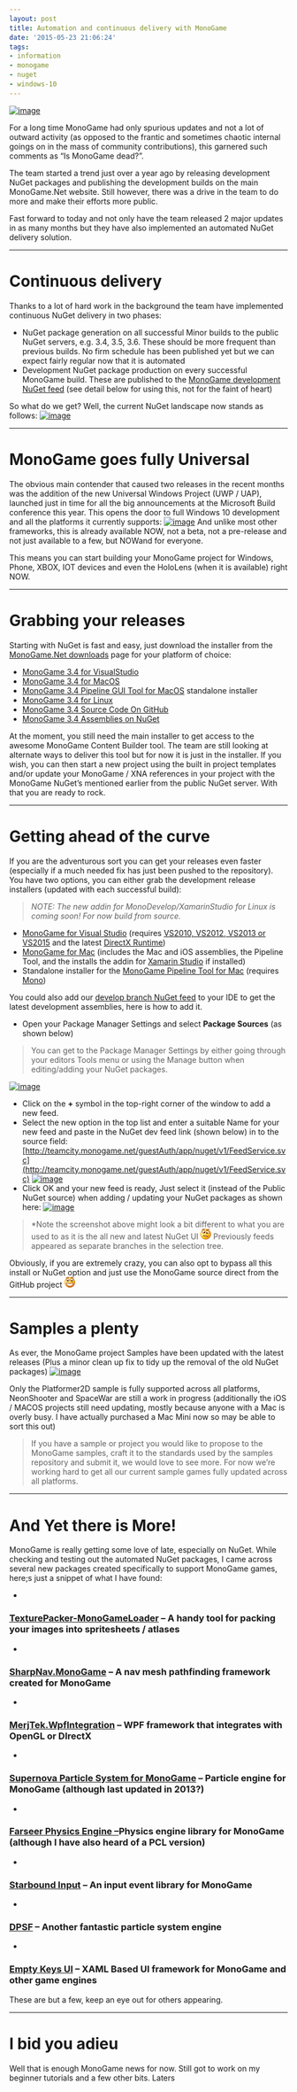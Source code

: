 ```yaml
---
layout: post
title: Automation and continuous delivery with MonoGame
date: '2015-05-23 21:06:24'
tags:
- information
- monogame
- nuget
- windows-10
---
```


[![image](/Images/wordpress/2015/05/image_thumb.png "image")](/Images/wordpress/2015/05/image.png)

For a long time MonoGame had only spurious updates and not a lot of outward activity (as opposed to the frantic and sometimes chaotic internal goings on in the mass of community contributions), this garnered such comments as “Is MonoGame dead?”.

The team started a trend just over a year ago by releasing development NuGet packages and publishing the development builds on the main MonoGame.Net website.  Still however, there was a drive in the team to do more and make their efforts more public.

Fast forward to today and not only have the team released 2 major updates in as many months but they have also implemented an automated NuGet delivery solution.

* * *

# Continuous delivery

Thanks to a lot of hard work in the background the team have implemented continuous NuGet delivery in two phases:

- NuGet package generation on all successful Minor builds to the public NuGet servers, e.g. 3.4, 3.5, 3.6. These should be more frequent than previous builds.  No firm schedule has been published yet but we can expect fairly regular now that it is automated
- Development NuGet package production on every successful MonoGame build.  These are published to the [MonoGame development NuGet feed](http://teamcity.monogame.net/guestAuth/app/nuget/v1/FeedService.svc/) (see detail below for using this, not for the faint of heart)

So what do we get?  Well, the current NuGet landscape now stands as follows:   [![image](/Images/wordpress/2015/05/image_thumb1.png "image")](/Images/wordpress/2015/05/image1.png)

* * *

# MonoGame goes fully Universal

The obvious main contender that caused two releases in the recent months was the addition of the new Universal Windows Project (UWP / UAP), launched just in time for all the big announcements at the Microsoft Build conference this year. This opens the door to full Windows 10 development and all the platforms it currently supports: [![image](/Images/wordpress/2015/05/image_thumb2.png "image")](/Images/wordpress/2015/05/image2.png) And unlike most other frameworks, this is already available NOW, not a beta, not a pre-release and not just available to a few, but NOWand for everyone.

This means you can start building your MonoGame project for Windows, Phone, XBOX, IOT devices and even the HoloLens (when it is available) right NOW.

* * *

# Grabbing your releases

Starting with NuGet is fast and easy, just download the installer from the [MonoGame.Net downloads](http://www.monogame.net/2015/04/29/monogame-3-4/) page for your platform of choice:

- [MonoGame 3.4 for VisualStudio](http://www.monogame.net/releases/v3.4/MonoGameSetup.exe)
- [MonoGame 3.4 for MacOS](http://www.monogame.net/releases/v3.4/MonoGame.MacOS.pkg)
- [MonoGame 3.4 Pipeline GUI Tool for MacOS](http://www.monogame.net/releases/v3.4/Pipeline.MacOS.pkg) standalone installer
- [MonoGame 3.4 for Linux](http://www.monogame.net/releases/v3.4/MonoGame.Linux.zip)
- [MonoGame 3.4 Source Code On GitHub](https://github.com/mono/MonoGame/releases/tag/v3.4)
- [MonoGame 3.4 Assemblies on NuGet](https://www.nuget.org/profiles/MonoGame)

At the moment, you still need the main installer to get access to the awesome MonoGame Content Builder tool.  The team are still looking at alternate ways to deliver this tool but for now it is just in the installer. If you wish, you can then start a new project using the built in project templates and/or update your MonoGame / XNA references in your project with the MonoGame NuGet’s mentioned earlier from the public NuGet server.   With that you are ready to rock.

* * *

# Getting ahead of the curve

If you are the adventurous sort you can get your releases even faster (especially if a much needed fix has just been pushed to the repository). You have two options, you can either grab the development release installers (updated with each successful build):

> _NOTE: The new addin for MonoDevelop/XamarinStudio for Linux is coming soon! For now build from source._

- [MonoGame for Visual Studio](http://teamcity.monogame.net/repository/download/MonoGame_DevelopWin/latest.lastSuccessful/Windows/MonoGameSetup.exe?guest=1) (requires [VS2010, VS2012, VS2013 or VS2015](http://www.visualstudio.com/) and the latest [DirectX Runtime](http://www.microsoft.com/en-us/download/details?id=35))
- [MonoGame for Mac](http://teamcity.monogame.net/repository/download/MonoGame_DevelopMac/latest.lastSuccessful/MonoGame.pkg?guest=1) (includes the Mac and iOS assemblies, the Pipeline Tool, and the installs the addin for [Xamarin Studio](http://xamarin.com/studio) if installed)
- Standalone installer for the [MonoGame Pipeline Tool for Mac](http://teamcity.monogame.net/repository/download/MonoGame_DevelopMac/latest.lastSuccessful/Pipeline.MacOS.pkg?guest=1) (requires [Mono](http://www.mono-project.com/download/#download-mac))

You could also add our [develop branch NuGet feed](http://teamcity.monogame.net/guestAuth/app/nuget/v1/FeedService.svc/) to your IDE to get the latest development assemblies, here is how to add it.

- Open your Package Manager Settings and select **Package Sources** (as shown below)

> You can get to the Package Manager Settings by either going through your editors Tools menu or using the Manage button when editing/adding your NuGet packages.

[![image](/Images/wordpress/2015/05/image_thumb3.png "image")](/Images/wordpress/2015/05/image3.png)

- Click on the **+** symbol in the top-right corner of the window to add a new feed.
- Select the new option in the top list and enter a suitable Name for your new feed and paste in the NuGet dev feed link (shown below) in to the source field: [http://teamcity.monogame.net/guestAuth/app/nuget/v1/FeedService.svc](http://teamcity.monogame.net/guestAuth/app/nuget/v1/FeedService.svc) [![image](/Images/wordpress/2015/05/image_thumb4.png "image")](/Images/wordpress/2015/05/image4.png)
- Click OK and your new feed is ready, Just select it (instead of the Public NuGet source) when adding / updating your NuGet packages as shown here: [![image](/Images/wordpress/2015/05/image_thumb5.png "image")](/Images/wordpress/2015/05/image5.png)

> \*Note the screenshot above might look a bit different to what you are used to as it is the all new and latest NuGet UI ![Confused smile](/Images/wordpress/2015/05/wlEmoticon-confusedsmile.png) Previously feeds appeared as separate branches in the selection tree.

Obviously, if you are extremely crazy, you can also opt to bypass all this install or NuGet option and just use the MonoGame source direct from the GitHub project ![Open-mouthed smile](/Images/wordpress/2015/05/wlEmoticon-openmouthedsmile.png)

* * *

# Samples a plenty

As ever, the MonoGame project Samples have been updated with the latest releases (Plus a minor clean up fix to tidy up the removal of the old NuGet packages) [![image](/Images/wordpress/2015/05/image_thumb6.png "image")](/Images/wordpress/2015/05/image6.png)

Only the Platformer2D sample is fully supported across all platforms, NeonShooter and SpaceWar are still a work in progress (additionally the iOS / MACOS projects still need updating, mostly because anyone with a Mac is overly busy.  I have actually purchased a Mac Mini now so may be able to sort this out)

> If you have a sample or project you would like to propose to the MonoGame samples, craft it to the standards used by the samples repository and submit it, we would love to see more.  For now we’re working hard to get all our current sample games fully updated across all platforms.

* * *

# And Yet there is More!

MonoGame is really getting some love of late, especially on NuGet.  While checking and testing out the automated NuGet packages, I came across several new packages created specifically to support MonoGame games, here;s just a snippet of what I have found:

- 
### [TexturePacker-MonoGameLoader](http://www.nuget.org/packages/TexturePacker-MonoGameLoader/) – A handy tool for packing your images into spritesheets / atlases
- 
### [SharpNav.MonoGame](http://www.nuget.org/packages/SharpNav.MonoGame/1.0.0-alpha2) – A nav mesh pathfinding framework created for MonoGame
- 
### [MerjTek.WpfIntegration](http://www.nuget.org/packages/MerjTek.WpfIntegration.MonoGameControlWinGL/) – WPF framework that integrates with OpenGL or DIrectX
- 
### [Supernova Particle System for MonoGame](http://www.nuget.org/packages/Supernova-Particle-System/) – Particle engine for MonoGame (although last updated in 2013?)
- 
### [Farseer Physics Engine –](http://www.nuget.org/packages/FarseerPhysicsMonoGameWindows8/)Physics engine library for MonoGame (although I have also heard of a PCL version)
- 
### [Starbound Input](http://www.nuget.org/packages/Starbound.Input/) – An input event library for MonoGame
- 
### [DPSF](http://www.nuget.org/packages/DPSF/) – Another fantastic particle system engine
- 
### [Empty Keys UI](http://www.nuget.org/packages/EmptyKeysUI/) – XAML Based UI framework for MonoGame and other game engines

These are but a few, keep an eye out for others appearing.

* * *

# I bid you adieu

Well that is enough MonoGame news for now.  Still got to work on my beginner tutorials and a few other bits. Laters

